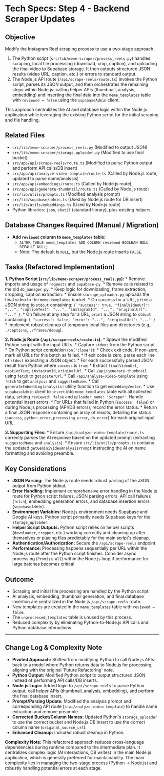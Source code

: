 # Tech Specs: Step 4 - Backend Scraper Updates

## Objective

Modify the Instagram Reel scraping process to use a two-stage approach:
1.  The Python script (`src/lib/meme-scraper/process_reels.py`) handles scraping, local file processing (download, crop, caption), and uploading the final video to Supabase storage. It then outputs structured JSON results (video URL, caption, etc.) or errors to standard output.
2.  The Node.js API route (`/api/scrape-reels/route.ts`) invokes the Python script, parses its JSON output, and then orchestrates the remaining steps within Node.js: calling helper APIs (thumbnail, analysis, embedding) and inserting the final data into the `meme_templates` table with `reviewed = false` using the `supabaseAdmin` client.

This approach centralizes the AI and database logic within the Node.js application while leveraging the existing Python script for the initial scraping and file handling.

## Related Files

*   `src/lib/meme-scraper/process_reels.py` (Modified to output JSON)
*   `src/lib/meme-scraper/storage_uploader.py` (Modified to use final bucket)
*   `src/app/api/scrape-reels/route.ts` (Modified to parse Python output and perform API calls/DB insert)
*   `src/app/api/analyze-video-template/route.ts` (Called by Node.js route, updated to parse name/analysis)
*   `src/app/api/embeddings/route.ts` (Called by Node.js route)
*   `src/app/api/generate-thumbnail/route.ts` (Called by Node.js route)
*   `src/lib/utils/prompts.ts` (Modified analysis prompt)
*   `src/lib/supabase/admin.ts` (Used by Node.js route for DB insert)
*   `src/lib/utils/embeddings.ts` (Used by Node.js route)
*   Python libraries: `json`, `shutil` (standard library), plus existing helpers.

## Database Changes Required (Manual / Migration)

*   **Add `reviewed` column to `meme_templates` table:**
    *   `ALTER TABLE meme_templates ADD COLUMN reviewed BOOLEAN NULL DEFAULT NULL;`
    *   Note: The default is `NULL`, but the Node.js route inserts `FALSE`.

## Tasks (Refactored Implementation)

**1. Python Script (`src/lib/meme-scraper/process_reels.py`):**
    *   Remove imports and usage of `requests` and `supabase-py`.
    *   Remove calls related to the old `db_manager.py`.
    *   Keep logic for downloading, frame extraction, cropping, caption extraction.
    *   Ensure `storage_uploader.py` uploads the final video to the `meme-templates` bucket.
    *   On success for a URL, `print` a JSON string to `stdout` containing: `{ "success": true, "finalVideoUrl": "...", "captionText": "...", "instagramId": "...", "originalUrl": "..." }`.
    *   On failure at any step for a URL, `print` a JSON string to `stdout` containing: `{ "success": false, "error": "...", "originalUrl": "..." }`.
    *   Implement robust cleanup of temporary local files and directories (e.g., `./captions`, `./frames/debug`).

**2. Node.js Route (`/api/scrape-reels/route.ts`):**
    *   Spawn the modified Python script with the input URLs.
    *   Capture `stdout` from the Python script.
    *   On Python script completion (`on('close')`):
        *   Check exit code. If non-zero, mark all URLs for this batch as failed.
        *   If exit code is zero, parse each line of `stdout` expecting a JSON object.
        *   For each successfully parsed JSON result from Python where `success` is `true`:
            *   Extract `finalVideoUrl`, `captionText`, `instagramId`, `originalUrl`.
            *   Call `/api/generate-thumbnail` using `fetch` to get `posterUrl`.
            *   Call `/api/analyze-video-template` using `fetch` to get `analysis` and `suggestedName`.
            *   Call `generateEmbedding(analysis)` utility function to get `embeddingVector`.
            *   Use `supabaseAdmin` client to `insert` into `meme_templates` table with all collected data, setting `reviewed: false` and `uploader_name: 'Scraper'`. Handle potential insert errors.
        *   For URLs that failed in Python (`success: false`) or during Node.js processing (API/DB errors), record the error status.
    *   Return a final JSON response containing an array of results, detailing the status (`success`, `python_error`, `processing_error`, `db_error`) for each original input URL.

**3. Supporting Files:**
    *   Ensure `/api/analyze-video-template/route.ts` correctly parses the AI response based on the updated prompt (extracting `suggestedName` and `analysis`).
    *   Ensure `src/lib/utils/prompts.ts` contains the updated `getGeminiVideoAnalysisPrompt` instructing the AI on name formatting and avoiding preamble.

## Key Considerations

*   **JSON Parsing:** The Node.js route needs robust parsing of the JSON output from Python stdout.
*   **Error Handling:** Implement comprehensive error handling in the Node.js route for Python script failures, JSON parsing errors, API call failures (`fetch`), embedding generation errors, and database insertion errors (`supabaseAdmin`).
*   **Environment Variables:** Node.js environment needs Supabase and Google AI keys. Python script primarily needs Supabase keys for the `storage_uploader`.
*   **Helper Script Outputs:** Python script relies on helper scripts (`downloader`, `cropper`, etc.) working correctly and cleaning up after themselves or placing files predictably for the main script's cleanup.
*   **Authentication/Authorization:** Secure the `/api/scrape-reels` endpoint.
*   **Performance:** Processing happens sequentially per URL within the Node.js route after the Python script finishes. Consider async processing (`Promise.all`) within the Node.js loop if performance for large batches becomes critical.

## Outcome

*   Scraping and initial file processing are handled by the Python script.
*   AI analysis, embedding, thumbnail generation, and final database insertion are centralized in the Node.js `/api/scrape-reels` route.
*   New templates are created in the `meme_templates` table with `reviewed = false`.
*   The `unprocessed_templates` table is unused by this process.
*   Reduced complexity by eliminating Python-to-Node.js API calls and Python database interactions.

---

## Change Log & Complexity Note

*   **Pivoted Approach:** Shifted from modifying Python to call Node.js APIs back to a model where Python returns data to Node.js for processing, aligning with the original 'Future Refactoring' note.
*   **Python Output:** Modified Python script to output structured JSON instead of performing API calls/DB inserts.
*   **Node.js Logic:** Added logic to `/api/scrape-reels` to parse Python output, call helper APIs (thumbnail, analysis, embedding), and perform the final database insert.
*   **Prompt/Parsing Update:** Modified the analysis prompt and corresponding API route (`/api/analyze-video-template`) to handle name extraction and remove preamble.
*   **Corrected Bucket/Column Names:** Updated Python's `storage_uploader` to use the correct bucket and Node.js DB insert to use the correct column name (`original_source_url`).
*   **Enhanced Cleanup:** Included robust cleanup in Python.

**Complexity Note:** This refactored approach reduces cross-language dependencies during runtime compared to the intermediate plan. It centralizes complex logic (AI interactions, DB writes) in the main Node.js application, which is generally preferred for maintainability. The main complexity lies in managing the two-stage process (Python -> Node.js) and robustly handling potential errors at each stage. 
